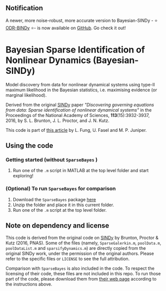 ## Notification 

A newer, more noise-robust, more accurate version to Bayesian-SINDy - :star: [ODR-BINDy](https://github.com/llfung/ODR-BINDy) :star:- is now available on [GitHub](https://github.com/llfung/ODR-BINDy). Go check it out!

# Bayesian Sparse Identification of Nonlinear Dynamics (Bayesian-SINDy) 

Model discovery from data for nonlinear dynamical systems using type-II maximum likelihood in the Bayesian statistics, i.e. maximising evidence (or marginal likelihood). 

Derived from the original [SINDy](https://doi.org/10.1073/pnas.1517384113) paper _"Discovering governing equations from data: Sparse identification of nonlinear dynamical systems"_ in the Proceedings of the National Academy of Sciences, **113**(15):3932-3937, 2016, by S. L. Brunton, J. L. Proctor, and J. N. Kutz.

This code is part of [this article](https://doi.org/10.1098/rspa.2024.0200) by L. Fung, U. Fasel and M. P. Juniper.

## Using the code

### Getting started (without `SparseBayes` )
1. Run one of the `.m` script in MATLAB at the top level folder and start exploring!

### (Optional) To run `SparseBayes` for comparison
1. Download the `SparseBayes` package [here](https://www.miketipping.com/downloads/SB2_Release_200.zip)
2. Unzip the folder and place it in this current folder.
3. Run one of the `.m` script at the top level folder.

## Note on dependency and license

This code is derived from the original code on [SINDy](https://doi.org/10.1073/pnas.1517384113) by Brunton, Proctor & Kutz (2016, PNAS). Some of the files (namely, `SparseGalerkin.m`, `poolData.m`, `poolDataList.m` and `sparsifyDynamics.m`) are directly copied from the original SINDy work, under the permission of the original authors. Please refer to the specific files or `LICENSE` to see the full attribution.

Comparison with `SparseBayes` is also included in the code. To respect the licensing of their code, these files are not included in this repo. To run those part of the code, please download them from [their web page](https://www.miketipping.com/downloads/SB2_Release_200.zip) according to the instructions above.

